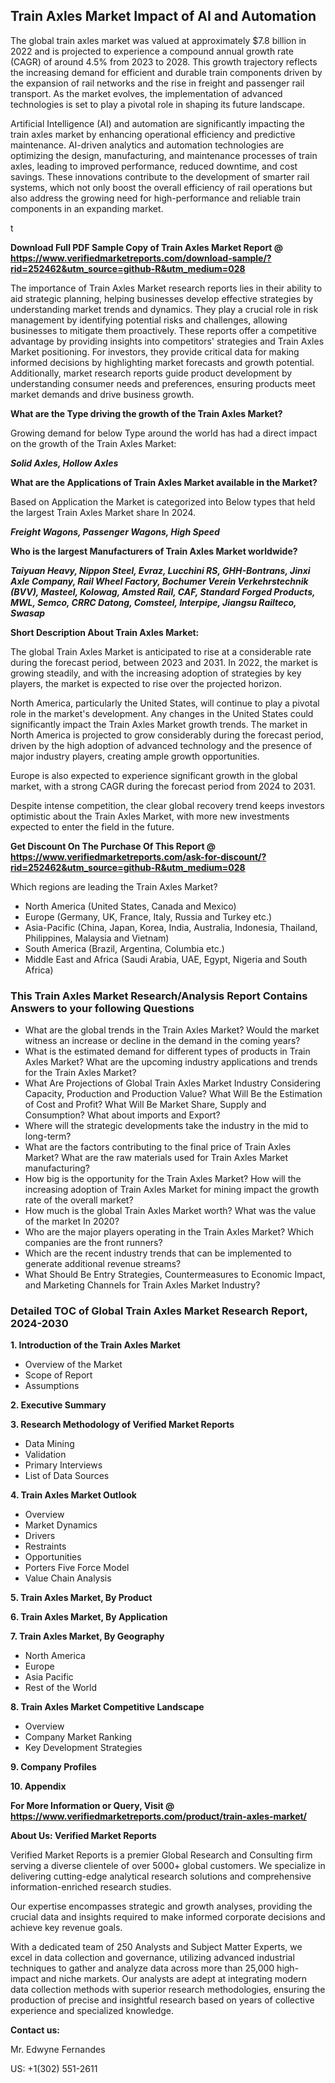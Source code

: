 <h2>Train Axles Market Impact of AI and Automation</h2><p>The global train axles market was valued at approximately $7.8 billion in 2022 and is projected to experience a compound annual growth rate (CAGR) of around 4.5% from 2023 to 2028. This growth trajectory reflects the increasing demand for efficient and durable train components driven by the expansion of rail networks and the rise in freight and passenger rail transport. As the market evolves, the implementation of advanced technologies is set to play a pivotal role in shaping its future landscape.</p><p>Artificial Intelligence (AI) and automation are significantly impacting the train axles market by enhancing operational efficiency and predictive maintenance. AI-driven analytics and automation technologies are optimizing the design, manufacturing, and maintenance processes of train axles, leading to improved performance, reduced downtime, and cost savings. These innovations contribute to the development of smarter rail systems, which not only boost the overall efficiency of rail operations but also address the growing need for high-performance and reliable train components in an expanding market.</p>t</p><p id="" class=""><strong>Download Full PDF Sample Copy of Train Axles Market Report @ <a href="https://www.verifiedmarketreports.com/download-sample/?rid=252462&utm_source=github-R&utm_medium=028" target="_blank">https://www.verifiedmarketreports.com/download-sample/?rid=252462&utm_source=github-R&utm_medium=028</a></strong></p><p>The importance of&nbsp;Train Axles Market research reports lies in their ability to aid strategic planning, helping businesses develop effective strategies by understanding market trends and dynamics. They play a crucial role in risk management by identifying potential risks and challenges, allowing businesses to mitigate them proactively. These reports offer a competitive advantage by providing insights into competitors' strategies and Train Axles Market positioning. For investors, they provide critical data for making informed decisions by highlighting market forecasts and growth potential. Additionally, market research reports guide product development by understanding consumer needs and preferences, ensuring products meet market demands and drive business growth.</p><p><strong>What are the&nbsp;Type driving the growth of the Train Axles Market?</strong></p><p id="" class="">Growing demand for below Type around the world has had a direct impact on the growth of the Train Axles Market:</p><em><strong>Solid Axles, Hollow Axles</strong></em></p><strong>What are the&nbsp;Applications&nbsp;of Train Axles Market available in the Market?</strong></p><p id="" class="">Based on Application the Market is categorized into Below types that held the largest Train Axles Market share In 2024.</p><em><strong>Freight Wagons, Passenger Wagons, High Speed</strong></em></p><strong>Who is the largest Manufacturers of Train Axles Market worldwide?</strong></p><p><em><strong>Taiyuan Heavy, Nippon Steel, Evraz, Lucchini RS, GHH-Bontrans, Jinxi Axle Company, Rail Wheel Factory, Bochumer Verein Verkehrstechnik (BVV), Masteel, Kolowag, Amsted Rail, CAF, Standard Forged Products, MWL, Semco, CRRC Datong, Comsteel, Interpipe, Jiangsu Railteco, Swasap</strong></em></p><p id="" class=""><strong>Short Description About Train Axles Market:</strong></p><p>The global Train Axles Market is anticipated to rise at a considerable rate during the forecast period, between 2023 and 2031. In 2022, the market is growing steadily, and with the increasing adoption of strategies by key players, the market is expected to rise over the projected horizon.</p><p>North America, particularly the United States, will continue to play a pivotal role in the market's development. Any changes in the United States could significantly impact the Train Axles Market growth trends. The market in North America is projected to grow considerably during the forecast period, driven by the high adoption of advanced technology and the presence of major industry players, creating ample growth opportunities.</p><p>Europe is also expected to experience significant growth in the global market, with a strong CAGR during the forecast period from 2024 to 2031.</p><p>Despite intense competition, the clear global recovery trend keeps investors optimistic about the Train Axles Market, with more new investments expected to enter the field in the future.</p><p id="" class=""><strong>Get Discount On The Purchase Of This Report @ <a href="https://www.verifiedmarketreports.com/ask-for-discount/?rid=252462&utm_source=github-R&utm_medium=028" target="_blank">https://www.verifiedmarketreports.com/ask-for-discount/?rid=252462&utm_source=github-R&utm_medium=028</a></strong></p>Which regions are leading the Train Axles Market?</p><ul><li>North America (United States, Canada and Mexico)</li><li>Europe (Germany, UK, France, Italy, Russia and Turkey etc.)</li><li>Asia-Pacific (China, Japan, Korea, India, Australia, Indonesia, Thailand, Philippines, Malaysia and Vietnam)</li><li>South America (Brazil, Argentina, Columbia etc.)</li><li>Middle East and Africa (Saudi Arabia, UAE, Egypt, Nigeria and South Africa)</li></ul><h3 id="" class="">This Train Axles Market Research/Analysis Report Contains Answers to your following Questions</h3><ul><li>What are the global trends in the Train Axles Market? Would the market witness an increase or decline in the demand in the coming years?</li><li>What is the estimated demand for different types of products in Train Axles Market? What are the upcoming industry applications and trends for the Train Axles Market?</li><li>What Are Projections of Global Train Axles Market Industry Considering Capacity, Production and Production Value? What Will Be the Estimation of Cost and Profit? What Will Be Market Share, Supply and Consumption? What about imports and Export?</li><li>Where will the strategic developments take the industry in the mid to long-term?</li><li>What are the factors contributing to the final price of Train Axles Market? What are the raw materials used for Train Axles Market manufacturing?</li><li>How big is the opportunity for the Train Axles Market? How will the increasing adoption of Train Axles Market for mining impact the growth rate of the overall market?</li><li>How much is the global Train Axles Market worth? What was the value of the market In 2020?</li><li>Who are the major players operating in the Train Axles Market? Which companies are the front runners?</li><li>Which are the recent industry trends that can be implemented to generate additional revenue streams?</li><li>What Should Be Entry Strategies, Countermeasures to Economic Impact, and Marketing Channels for Train Axles Market Industry?</li></ul><h3 id="" class="">Detailed TOC of Global Train Axles Market Research Report, 2024-2030</h3><p id="" class=""><strong>1. Introduction of the Train Axles Market</strong></p><ul><li>Overview of the Market</li><li>Scope of Report</li><li>Assumptions</li></ul><p id="" class=""><strong>2. Executive Summary</strong></p><p id="" class=""><strong>3. Research Methodology of Verified Market Reports</strong></p><ul><li>Data Mining</li><li>Validation</li><li>Primary Interviews</li><li>List of Data Sources</li></ul><p id="" class=""><strong>4. Train Axles Market Outlook</strong></p><ul><li>Overview</li><li>Market Dynamics</li><li>Drivers</li><li>Restraints</li><li>Opportunities</li><li>Porters Five Force Model</li><li>Value Chain Analysis</li></ul><p id="" class=""><strong>5. Train Axles Market, By Product</strong></p><p id="" class=""><strong>6. Train Axles Market, By Application</strong></p><p id="" class=""><strong>7. Train Axles Market, By Geography</strong></p><ul><li>North America</li><li>Europe</li><li>Asia Pacific</li><li>Rest of the World</li></ul><p id="" class=""><strong>8. Train Axles Market Competitive Landscape</strong></p><ul><li>Overview</li><li>Company Market Ranking</li><li>Key Development Strategies</li></ul><p id="" class=""><strong>9. Company Profiles</strong></p><p id="" class=""><strong>10. Appendix</strong></p><p id="" class=""><strong>For More Information or Query, Visit @ <a href="https://www.verifiedmarketreports.com/product/train-axles-market/" target="_blank">https://www.verifiedmarketreports.com/product/train-axles-market/</a></strong></p><p id="" class=""><strong>About Us: Verified Market Reports</strong></p><p id="" class="">Verified Market Reports is a premier Global Research and Consulting firm serving a diverse clientele of over 5000+ global customers. We specialize in delivering cutting-edge analytical research solutions and comprehensive information-enriched research studies.</p><p id="" class="">Our expertise encompasses strategic and growth analyses, providing the crucial data and insights required to make informed corporate decisions and achieve key revenue goals.</p><p id="" class="">With a dedicated team of 250 Analysts and Subject Matter Experts, we excel in data collection and governance, utilizing advanced industrial techniques to gather and analyze data across more than 25,000 high-impact and niche markets. Our analysts are adept at integrating modern data collection methods with superior research methodologies, ensuring the production of precise and insightful research based on years of collective experience and specialized knowledge.</p><p id="" class=""><strong>Contact us:</strong></p><p id="" class="">Mr. Edwyne Fernandes</p><p id="" class="">US: +1(302) 551-2611</p>